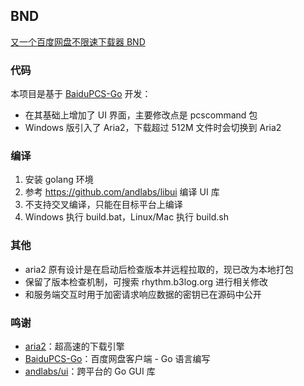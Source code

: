 ## BND

[又一个百度网盘不限速下载器 BND](https://hacpai.com/article/1524460877352)

### 代码

本项目是基于 [BaiduPCS-Go](https://github.com/iikira/BaiduPCS-Go) 开发：

* 在其基础上增加了 UI 界面，主要修改点是 pcscommand 包
* Windows 版引入了 Aria2，下载超过 512M 文件时会切换到 Aria2

### 编译

1. 安装 golang 环境
2. 参考 https://github.com/andlabs/libui 编译 UI 库
3. 不支持交叉编译，只能在目标平台上编译
4. Windows 执行 build.bat，Linux/Mac 执行 build.sh

### 其他

* aria2 原有设计是在启动后检查版本并远程拉取的，现已改为本地打包
* 保留了版本检查机制，可搜索 rhythm.b3log.org 进行相关修改
* 和服务端交互时用于加密请求响应数据的密钥已在源码中公开

### 鸣谢

* [aria2](https://github.com/aria2/aria2)：超高速的下载引擎
* [BaiduPCS-Go](https://github.com/iikira/BaiduPCS-Go)：百度网盘客户端 - Go 语言编写
* [andlabs/ui](https://github.com/andlabs/ui)：跨平台的 Go GUI 库
